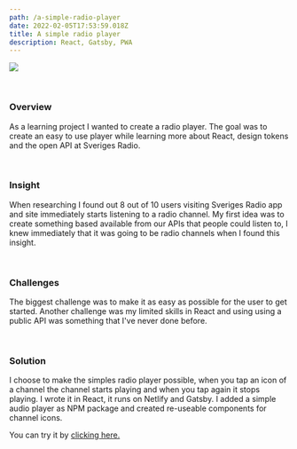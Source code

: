 ```yaml
---
path: /a-simple-radio-player
date: 2022-02-05T17:53:59.018Z
title: A simple radio player
description: React, Gatsby, PWA
---
```



![](https://jakobmagnusson.se/assets/radioplayer.png)

<br />

### Overview

As a learning project I wanted to create a radio player. The goal was to create an easy to use player while learning more about React, design tokens and the open API at Sveriges Radio.

<br />

### Insight

When researching I found out 8 out of 10 users visiting Sveriges Radio app and site immediately starts listening to a radio channel. My first idea was to create something based available from our APIs that people could listen to, I knew immediately that it was going to be radio channels when I found this insight.

<br />

### Challenges

The biggest challenge was to make it as easy as possible for the user to get started. Another challenge was my limited skills in React and using using a public API was something that I've never done before.

<br />

### Solution

I choose to make the simples radio player possible, when you tap an icon of a channel the channel starts playing and when you tap again it stops playing. I wrote it in React, it runs on Netlify and Gatsby. I added a simple audio player as NPM package and created re-useable components for channel icons.

You can try it by [clicking here.](https://enkelradio.netlify.app/)

<br />